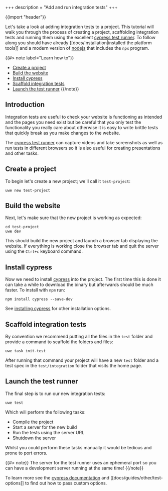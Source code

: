 +++
description = "Add and run integration tests"
+++

{{import "header"}}

Let's take a look at adding integration tests to a project. This tutorial will walk you through the process of creating a project, scaffolding integration tests and running them using the excellent [cypress test runner][cypress]. To follow along you should have already [[docs/installation|installed the platform tools]] and a modern version of [nodejs][] that includes the `npx` program.

{{#> note label="Learn how to"}}
* [Create a project](#create-a-project)
* [Build the website](#build-the-website)
* [Install cypress](#install-cypress)
* [Scaffold integration tests](#scaffold-integration-tests)
* [Launch the test runner](#launch-the-test-runner)
{{/note}}

## Introduction

Integration tests are useful to check your website is functioning as intended and the pages you need exist but be careful that you only test the functionality you really care about otherwise it is easy to write brittle tests that quickly break as you make changes to the website. 

The [cypress test runner][cypress] can capture videos and take screenshots as well as run tests in different browsers so it is also useful for creating presentations and other tasks.

## Create a project

To begin let's create a new project; we'll call it `test-project`:

```
uwe new test-project
```

## Build the website

Next, let's make sure that the new project is working as expected:

```
cd test-project
uwe dev
```

This should build the new project and launch a browser tab displaying the website. If everything is working close the browser tab and quit the server using the `Ctrl+c` keyboard command. 

## Install cypress

Now we need to install [cypress][] into the project. The first time this is done it can take a while to download the binary but afterwards should be much faster. To install with `npm` run:

```
npm install cypress --save-dev
```

See [installing cypress][] for other installation options.

## Scaffold integration tests

By convention we recommend putting all the files in the `test` folder and provide a command to scaffold the folders and files:

```
uwe task init-test
```

After running that command your project will have a new `test` folder and a test spec in the `test/integration` folder that visits the home page.

## Launch the test runner

The final step is to run our new integration tests:

```
uwe test
```

Which will perform the following tasks:

* Compile the project
* Start a server for the new build
* Run the tests using the server URL
* Shutdown the server

Whilst you could perform these tasks manually it would be tedious and prone to port errors.

{{#> note}}
The server for the test runner uses an ephemeral port so you can have a development server running at the same time!
{{/note}}

To learn more see the [cypress documentation][] and [[docs/guides/other/test-options]] to find out how to pass custom options.

[cypress]: https://www.cypress.io/
[installing cypress]: https://docs.cypress.io/guides/getting-started/installing-cypress.html
[cypress documentation]: https://docs.cypress.io/
[nodejs]: https://nodejs.org
